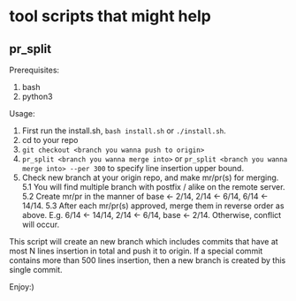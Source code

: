 # tool scripts that might help

## pr_split
Prerequisites:
1. bash
2. python3

Usage:
1. First run the install.sh, `bash install.sh` or `./install.sh`. 
2. cd to your repo
3. `git checkout <branch you wanna push to origin>`
4. `pr_split <branch you wanna merge into>` or `pr_split <branch you wanna merge into> --per 300` to specify line insertion upper bound.
5. Check new branch at your origin repo, and make mr/pr(s) for merging.
    5.1 You will find multiple branch with postfix <cur commit num>/<total commit num> alike on the remote server.
    5.2 Create mr/pr in the manner of base <- 2/14, 2/14 <- 6/14, 6/14 <- 14/14.
    5.3 After each mr/pr(s) approved, merge them in reverse order as above. E.g. 6/14 <- 14/14, 2/14 <- 6/14, base <- 2/14. Otherwise, conflict will occur.


This script will create an new branch which includes commits that have at most N lines insertion in total and push it to origin.
If a special commit contains more than 500 lines insertion, then a new branch is created by this single commit.

Enjoy:)
